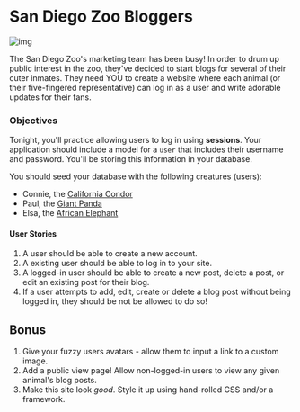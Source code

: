 # San Diego Zoo Bloggers

![img](http://images.familyvacationcritic.com/sd-zoo-safari-rolling-safari.jpg)

The San Diego Zoo's marketing team has been busy! In order to drum up public interest in the zoo, they've decided to start blogs for several of their cuter inmates. They need YOU to create a website where each animal (or their five-fingered representative) can log in as a user and write adorable updates for their fans.

### Objectives

Tonight, you'll practice allowing users to log in using **sessions**. Your application should include a model for a `user` that includes their username and password. You'll be storing this information in your database.

You should seed your database with the following creatures (users):
  - Connie, the [California Condor](http://animals.sandiegozoo.org/animals/california-condor)
  - Paul, the [Giant Panda](http://animals.sandiegozoo.org/animals/giant-panda)
  - Elsa, the [African Elephant](http://animals.sandiegozoo.org/animals/elephant)

#### User Stories

1. A user should be able to create a new account.
2. A existing user should be able to log in to your site.
3. A logged-in user should be able to create a new post, delete a post, or edit an existing post for their blog.
4. If a user attempts to add, edit, create or delete a blog post without being logged in, they should be not be allowed to do so!

## Bonus

1. Give your fuzzy users avatars - allow them to input a link to a custom image.
2. Add a public view page! Allow non-logged-in users to view any given animal's blog posts.
3. Make this site look *good*. Style it up using hand-rolled CSS and/or a framework.
